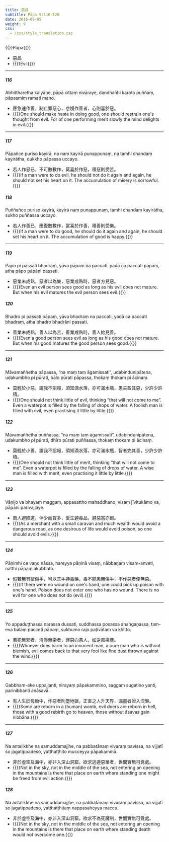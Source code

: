```yaml
---
title: 惡品
subtitle: Pāpa 9:116-128
date: 2016-09-05
weight: 9
css:
  - /css/style_translation.css
---
```


{{<subtitle>}}Pāpa{{</subtitle>}}

- 惡品
- {{<serif>}}Evil{{</serif>}}

---

##### 116

Abhittharetha kalyāṇe, pāpā cittaṃ nivāraye, dandhañhi karoto puññaṃ, pāpasmiṃ ramatī mano.

- 應急速作善，制止罪惡心，怠慢作善者，心則喜於惡。
- {{<serif>}}One should make haste in doing good, one should restrain one's thought from evil. For of one performing merit slowly the mind delights in evil.{{</serif>}}

---

##### 117

Pāpañce puriso kayirā, na naṃ kayirā punappunaṃ, na tamhi chandaṃ kayirātha, dukkho pāpassa uccayo.

- 若人作惡已，不可數數作，莫喜於作惡，積惡則受苦。
- {{<serif>}}If a man were to do evil, he should not do it again and again, he should not set his heart on it. The accumulation of misery is sorrowful.{{</serif>}}

##### 118

Puññañce puriso kayirā, kayirā naṃ punappunaṃ, tamhi chandaṃ kayirātha, sukho puññassa uccayo.

- 若人作善已，應復數數作，當喜於作善，積善則受樂。
- {{<serif>}}If a man were to do good, he should do it again and again, he should set his heart on it. The accumulation of good is happy.{{</serif>}}

---

##### 119

Pāpo pi passati bhadraṃ, yāva pāpaṃ na paccati, yadā ca paccati pāpaṃ, atha pāpo pāpāni passati.

- 惡業未成熟，惡者以為樂，惡業成熟時，惡者方見惡。
- {{<serif>}}Even an evil person sees good as long as his evil does not mature. But when his evil matures the evil person sees evil.{{</serif>}}

##### 120

Bhadro pi passati pāpaṃ, yāva bhadraṃ na paccati, yadā ca paccati bhadraṃ, atha bhadro bhadrāni passati.

- 善業未成熟，善人以為苦，善業成熟時，善人始見善。
- {{<serif>}}Even a good person sees evil as long as his good does not mature. But when his good matures the good person sees good.{{</serif>}}

---

##### 121

Māvamaññetha pāpassa, “na maṃ taṃ āgamissati”, udabindunipātena, udakumbho pi pūrati, bālo pūrati pāpassa, thokaṃ thokam pi ācinaṃ.

- 莫輕於小惡，謂我不招報，須知滴水落，亦可滿水瓶，愚夫盈其惡，少許少許積。
- {{<serif>}}One should not think little of evil, thinking “that will not come to me”. Even a waterpot is filled by the falling of drops of water. A foolish man is filled with evil, even practising it little by little.{{</serif>}}

##### 122

Māvamaññetha puññassa, “na maṃ taṃ āgamissati”, udabindunipātena, udakumbho pi pūrati, dhīro pūrati puññassa, thokaṃ thokam pi ācinaṃ.

- 莫輕於小善，謂我不招報，須知滴水落，亦可滿水瓶，智者完其善，少許少許積。
- {{<serif>}}One should not think little of merit, thinking “that will not come to me”. Even a waterpot is filled by the falling of drops of water. A wise man is filled with merit, even practising it little by little.{{</serif>}}

---

##### 123

Vāṇijo va bhayaṃ maggaṃ, appasattho mahaddhano, visaṃ jīvitukāmo va, pāpāni parivajjaye.

- 商人避險道，伴少而貨多，愛生避毒品，避惡當亦爾。
- {{<serif>}}As a merchant with a small caravan and much wealth would avoid a dangerous road, as one desirous of life would avoid poison, so one should avoid evils.{{</serif>}}

---

##### 124

Pāṇimhi ce vaṇo nāssa, hareyya pāṇinā visaṃ, nābbaṇaṃ visam-anveti, natthi pāpaṃ akubbato.

- 假若無有瘡傷手，可以其手持毒藥，毒不能患無傷手，不作惡者便無惡。
- {{<serif>}}If there were no wound on one's hand, one could pick up poison with one's hand. Poison does not enter one who has no wound. There is no evil for one who does not do (evil).{{</serif>}}

---

##### 125

Yo appaduṭṭhassa narassa dussati, suddhassa posassa anaṅgaṇassa, tam-eva bālaṃ pacceti pāpaṃ, sukhumo rajo paṭivātaṃ va khitto.

- 若犯無邪者，清淨無染者，罪惡向愚人，如逆風揚塵。
- {{<serif>}}Whoever does harm to an innocent man, a pure man who is without blemish, evil comes back to that very fool like fine dust thrown against the wind.{{</serif>}}

---

##### 126

Gabbham-eke uppajjanti, nirayaṃ pāpakammino, saggaṃ sugatino yanti, parinibbanti anāsavā.

- 有人生於母胎中，作惡者則墮地獄，正直之人升天界，漏盡者證入涅槃。
- {{<serif>}}Some are reborn in a (human) womb, evil doers are reborn in hell, those with a good rebirth go to heaven, those without āsavas gain nibbāna.{{</serif>}}

---

##### 127

Na antalikkhe na samuddamajjhe, na pabbatānaṃ vivaraṃ pavissa, na vijjatī so jagatippadeso, yatthaṭṭhito mucceyya pāpakammā.

- 非於虛空及海中，亦非入深山洞窟，欲求逃遁惡業者，世間實無可覓處。
- {{<serif>}}Not in the sky, not in the middle of the sea, not entering an opening in the mountains is there that place on earth where standing one might be freed from evil action.{{</serif>}}

##### 128

Na antalikkhe na samuddamajjhe, na pabbatānaṃ vivaraṃ pavissa, na vijjatī so jagatippadeso, yatthaṭṭhitaṃ nappasaheyya maccu.

- 非於虛空及海中，亦非入深山洞窟，欲求不為死魔制，世間實無可覓處。
- {{<serif>}}Not in the sky, not in the middle of the sea, not entering an opening in the mountains is there that place on earth where standing death would not overcome one.{{</serif>}}